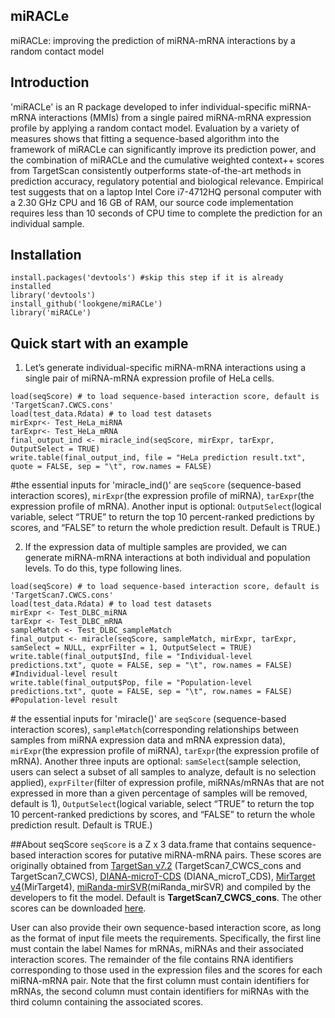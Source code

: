 

## miRACLe

miRACLe: improving the prediction of miRNA-mRNA interactions by a random contact model

## Introduction
'miRACLe' is an R package developed to infer individual-specific miRNA-mRNA interactions (MMIs) from a single paired miRNA-mRNA expression profile by applying a random contact model. Evaluation by a variety of measures shows that fitting a sequence-based algorithm into the framework of miRACLe can significantly improve its prediction power, and the combination of miRACLe and the cumulative weighted context++ scores from TargetScan consistently outperforms state-of-the-art methods in prediction accuracy, regulatory potential and biological relevance. Empirical test suggests that on a laptop Intel Core i7-4712HQ personal computer with a 2.30 GHz CPU and 16 GB of RAM, our source code implementation requires less than 10 seconds of CPU time to complete the prediction for an individual sample.

## Installation
```{r}
install.packages('devtools') #skip this step if it is already installed
library('devtools')
install_github('lookgene/miRACLe')
library('miRACLe')
```

## Quick start with an example
1. Let’s generate individual-specific miRNA-mRNA interactions using a single pair of miRNA-mRNA expression profile of HeLa cells.<br>

```{r}
load(seqScore) # to load sequence-based interaction score, default is 'TargetScan7.CWCS.cons'
load(test_data.Rdata) # to load test datasets
mirExpr<- Test_HeLa_miRNA
tarExpr<- Test_HeLa_mRNA
final_output_ind <- miracle_ind(seqScore, mirExpr, tarExpr, OutputSelect = TRUE)
write.table(final_output_ind, file = "HeLa prediction result.txt", quote = FALSE, sep = "\t", row.names = FALSE)
```

\#the essential inputs for 'miracle_ind()' are `seqScore` (sequence-based interaction scores), `mirExpr`(the expression profile of miRNA), `tarExpr`(the expression profile of mRNA). Another input is optional: `OutputSelect`(logical variable, select “TRUE” to return the top 10 percent-ranked predictions by scores, and “FALSE” to return the whole prediction result. Default is TRUE.)<br>



2. If the expression data of multiple samples are provided, we can generate miRNA-mRNA interactions at both individual and population levels. To do this, type following lines.<br>

```{r}
load(seqScore) # to load sequence-based interaction score, default is 'TargetScan7.CWCS.cons'
load(test_data.Rdata) # to load test datasets
mirExpr <- Test_DLBC_miRNA
tarExpr <- Test_DLBC_mRNA
sampleMatch <- Test_DLBC_sampleMatch
final_output <- miracle(seqScore, sampleMatch, mirExpr, tarExpr, samSelect = NULL, exprFilter = 1, OutputSelect = TRUE)
write.table(final_output$Ind, file = "Individual-level predictions.txt", quote = FALSE, sep = "\t", row.names = FALSE)	#Individual-level result
write.table(final_output$Pop, file = "Population-level predictions.txt", quote = FALSE, sep = "\t", row.names = FALSE)	#Population-level result
```

\# the essential inputs for 'miracle()' are `seqScore` (sequence-based interaction scores), `sampleMatch`(corresponding relationships between samples from miRNA expression data and mRNA expression data), `mirExpr`(the expression profile of miRNA), `tarExpr`(the expression profile of mRNA). Another three inputs are optional: `samSelect`(sample selection, users can select a subset of all samples to analyze, default is no selection applied), `exprFilter`(filter of expression profile, miRNAs/mRNAs that are not expressed in more than a given percentage of samples will be removed, default is 1), `OutputSelect`(logical variable, select “TRUE” to return the top 10 percent-ranked predictions by scores, and “FALSE” to return the whole prediction result. Default is TRUE.)<br>

##About seqScore
`seqScore` is a Z x 3 data.frame that contains sequence-based interaction scores for putative miRNA-mRNA pairs. These scores are originally obtained from [TargetSan v7.2]( http://www.targetscan.org/vert_72/) (TargetScan7\_CWCS\_cons and TargetScan7\_CWCS), [DIANA-microT-CDS]( http://diana.imis.athena-innovation.gr/DianaTools/index.php?r=microT_CDS/index) (DIANA\_microT\_CDS), [MirTarget v4]( http://mirdb.org/)(MirTarget4), [miRanda-mirSVR]( http://www.microrna.org/microrna/getDownloads.do)(miRanda\_mirSVR) and compiled by the developers to fit the model. Default is **TargetScan7\_CWCS\_cons**. The other scores can be downloaded [here](https://figshare.com/s/0b7c68cd5152da27a191).<br>

User can also provide their own sequence-based interaction score, as long as the format of input file meets the requirements. Specifically, the first line must contain the label Names for mRNAs, miRNAs and their associated interaction scores. The remainder of the file contains RNA identifiers corresponding to those used in the expression files and the scores for each miRNA-mRNA pair. Note that the first column must contain identifiers for mRNAs, the second column must contain identifiers for miRNAs with the third column containing the associated scores.<br>

